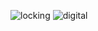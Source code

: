 
![locking](https://github.com/user-attachments/assets/2550788c-b7fe-45cd-8664-bcfc5fabc950)
![digital](https://github.com/user-attachments/assets/1466cc46-43c1-440e-b599-89eab7273479)
